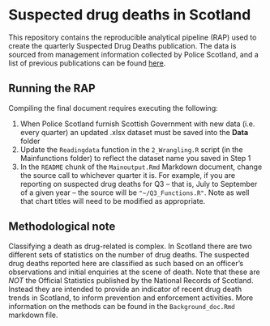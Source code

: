 # Suspected drug deaths in Scotland

This repository contains the reproducible analytical pipeline (RAP) used to create the quarterly Suspected Drug Deaths publication. The data is sourced from management information collected by Police Scotland, and a list of previous publications can be found [here](https://www.gov.scot/publications/?term=suspected%20drug%20deaths&cat=filter&begin=01/09/2021&page=1).

## Running the RAP

Compiling the final document requires executing the following:

  1. When Police Scotland furnish Scottish Government with new data (i.e. every quarter) an updated .xlsx dataset must be saved into the **Data** folder
  2. Update the <code>Readingdata</code> function in the <code>2_Wrangling.R</code> script (in the Mainfunctions folder) to reflect the dataset name you saved in Step 1
  3. In the <code>README</code> chunk of the <code>Mainoutput.Rmd</code> Markdown document, change the source call to whichever quarter it is. For example, if you are reporting on suspected drug deaths for Q3 – that is, July to September of a given year – the source will be <code>"~/Q3_Functions.R"</code>. Note as well that chart titles will need to be modified as appropriate.

## Methodological note

Classifying a death as drug-related is complex. In Scotland there are two different sets of statistics on the number of drug deaths. The suspected drug deaths reported here are classified as such based on an officer’s observations and initial enquiries at the scene of death. Note that these are *NOT* the Official Statistics published by the National Records of Scotland. Instead they are intended to provide an indicator of recent drug death trends in Scotland, to inform prevention and enforcement activities. More information on the methods can be found in the <code>Background_doc.Rmd</code> markdown file.